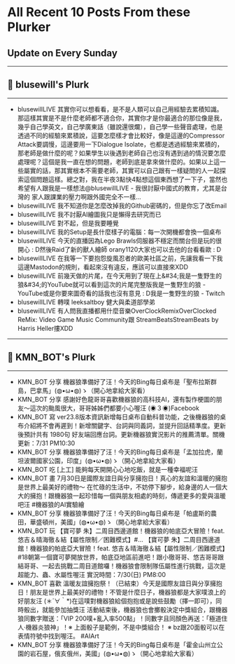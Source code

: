 # All Recent 10 Posts From these Plurker

## Update on Every Sunday

---

## 📰 blusewill's Plurk

---


- blusewillLIVE 其實你可以想看看，是不是人類可以自己用經驗去累積知識。那這樣其實是不是什麼老師都不適合你，其實你才是你最適合的那位像是我，幾乎自己學英文，自己學廣東話（雖說還很爛），自己學一些聲音處理，也是透過不同的經驗來累積說，這要怎麼樣才會比較好，像是這邊的Compressor Attack要調慢，這邊要用一下Dialogue Isolate，也都是透過經驗來累積的，那老師是做什麼的呢？如果學生以後遇到老師自己也沒有遇到過的情況要怎麼處理呢？這個是我一直在想的問題，老師到底是拿來做什麼的。如果以上這一些屬實的話，那其實根本不需要老師，其實可以自己跟有一樣疑問的人一起探索這個問題這樣。總之對，我在半夜3點快4點想這個東西想了一下子，當然也希望有人跟我是一樣想法@blusewillLIVE - 我很討厭中國式的教育，尤其是台灣的 家人跟課業的壓力啊跟外國完全不一樣...
- blusewillLIVE 我不知道你是怎麼改掉我的Github密碼的，但是你忘了改Email
- blusewillLIVE 我不討厭AI繪圖我只是懶得去研究而已
- blusewillLIVE 對不起，但是我要睡覺
- blusewillLIVE 我的Setup是長什麼樣子的電腦：每一次開機都會換一個桌布
- blusewillLIVE 今天的直播因為Lego Brawls伺服器不穩定而關台但是玩的很開心 : D然後Raid了新的獸人繪師 orany1120大家也可以去他的台看看歐 : D
- blusewillLIVE 在我等一下要抱怨旋風忍者的歐美社區之前，先讓我看一下我這邊Mastodon的規則，看起來沒有違反，應該可以直接來XDD
- blusewillLIVE 前幾天做的片尾，在今天用到了現在上&amp;#34;我是一隻野生的狼&amp;#34;的YouTube就可以看到這次的片尾完整版我是一隻野生的狼 - YouTube或是你要來圖奇看的話我也沒有意見 : D我是一隻野生的狼 - Twitch
- blusewillLIVE 轉噗 leeksaltboy 健大與柔道部學弟
- blusewillLIVE 有人問我直播都用什麼音樂OverClockRemixOverClocked ReMix: Video Game Music Community跟 StreamBeatsStreamBeats by Harris Heller摟XDD

---

## 📰 KMN_BOT's Plurk

---


- KMN_BOT 分享 機器狼準備好了汪！今天的Bing每日桌布是「聖布拉斯群島，巴拿馬」(◍•ω•◍)ゝ（開心地拿給大家看）
- KMN_BOT 分享 感謝好色龍哥哥喜歡機器狼的高科技AI，還有製作梗圖的朋友～這次的颱風很大，哥哥姊姊們都要小心喔汪 (◉３◉)Facebook
- KMN_BOT 寫 ver23.8版本資訊新增每日桌布自動科普功能，之後機器狼的桌布介紹將不會再遲到！新增關鍵字、台詞與同義詞，並提升回話精準度。更新後預計共有 1980句 好友端回應台詞。更新機器狼實況影片的推薦清單。關機更新：7/31 PM10:30
- KMN_BOT 分享 機器狼準備好了汪！今天的Bing每日桌布是「孟加拉虎，蘭坦波爾國家公園，印度」(◍•ω•◍)ゝ（開心地拿給大家看）
- KMN_BOT 吃 [上工] 能夠每天開開心心地吃飯，就是一種幸福呢汪
- KMN_BOT 畫 7月30日是國際友誼日與分享擁抱日！真心的友誼和溫暖的擁抱是世界上最美好的禮物～ 在忙碌的生活中，不妨停下腳步，給身邊的人一個大大的擁抱！跟機器狼一起珍惜每一個與朋友相處的時刻，傳遞更多的愛與溫暖吧汪 #機器狼的AI實驗繪
- KMN_BOT 分享 機器狼準備好了汪！今天的Bing每日桌布是「帕盧斯的農田，華盛頓州，美國」(◍•ω•◍)ゝ（開心地拿給大家看）
- KMN_BOT 玩 【寶可夢 朱】二周目西邊道館！機器狼的帕底亞大冒險！feat. 悠吉＆晴海徹＆結【屬性限制／困難模式】#... 【寶可夢 朱】二周目西邊道館！機器狼的帕底亞大冒險！feat. 悠吉＆晴海徹＆結【屬性限制／困難模式】#18朝第一個寶可夢開放世界，帕底亞地區前進吧！跟小徹哥哥、悠吉哥哥跟結哥哥、一起去挑戰二周目道館囉！機器狼會限制隊伍屬性進行挑戰，這次是超能力、蟲、水屬性喔汪 實況時間：7/30(日) PM8:00
- KMN_BOT 喜歡 溫暖友誼擁抱祭！（已結束）今天是國際友誼日與分享擁抱日！朋友是世界上最美好的禮物！不管是什麼日子，機器狼都是大家噗浪上的好朋友汪 (＊´∀｀*)在這噗對機器狼給個抱抱或是說些鼓勵（擇一即可），同時骰出，就能參加抽獎汪 活動結束後，機器狼也會擲骰決定中獎組合，跟機器狼同數字贈送：「VIP 200噗&#43;亂入率500點」！同數字且同顏色再送：「極道住人‧機器炎狼神」！※ 上面骰子是範例，不是中獎組合！ ※ bz跟20面骰可以在表情符號中找到喔汪。 #AIArt
- KMN_BOT 分享 機器狼準備好了汪！今天的Bing每日桌布是「霍金山州立公園的岩石屋，俄亥俄州，美國」(◍•ω•◍)ゝ（開心地拿給大家看）


